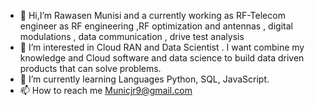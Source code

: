 - 👋 Hi,I’m Rawasen Munisi and a currently working as RF-Telecom engineer as RF engineering ,RF optimization and antennas , digital modulations , data communication , drive test analysis
- 👀 I’m interested in Cloud RAN and Data Scientist . I want combine my knowledge and Cloud software and data science to build data driven products that can solve problems.
- 🌱 I’m currently learning Languages Python, SQL, JavaScript.
- 📫 How to reach me Municjr9@gmail.com
